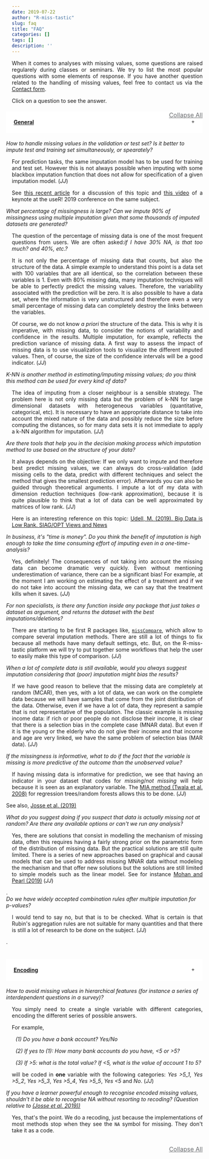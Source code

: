 ```yaml
---
date: 2019-07-22
author: "R-miss-tastic"
slug: faq
title: "FAQ"
categories: []
tags: []
description: ''
---
```



<p align="justify">When it comes to analyses with missing values, some questions are raised regularely during classes or seminars. We try to list the most popular questions with some elements of response. If you have another question related to the handling of missing values, feel free to contact us via the <a href="/contact/">Contact form</a>.</p>


<!--more-->

<p align="justify">Click on a question to see the answer.</p>


<div class="container">
  <div class="accordion-option">
    <a href="javascript:void(0)" class="toggle-accordion active" accordion-id="#accordion"></a>
  </div>
  <div class="clearfix"></div>
  <div id="accordion" class="panel-group" role="tablist" aria-multiselectable="true">
    <div class="panel panel-default">
      <div id="h_general_faq" class="panel-heading" role="tab">
        <h4 class="panel-title">
          <a role="button" data-toggle="collapse" data-parent="#accordion" href="#general_faq" aria-expanded="false" aria-controls="general_faq">General</a>
        </h4>
      </div>
      <div id="general_faq" class="panel-collapse collapse show" role="tabpanel" aria-labelledby="h_general_faq">
        <div class="panel-body">
          <div class="container">
            <div id="accordion_general_faq">
              <div class="card">
                <div class="card-header">
                  <a class="collapsed card-block clearfix" data-toggle="collapse" data-target="#prediction-imputation">
                    <div class="col-12"><i>How to handle missing values in the validation or test set? Is it better to impute test and training set simultaneously, or spearately?</i>
                    </div>
                  </a>
                </div>
                <div id="prediction-imputation" class="collapse" data-parent="#accordion_general_faq">  
                  <div class="card-body">
                    <p align="justify" style="margin-left:15px;">For prediction tasks, the same imputation model has to be used for training and test set. However this is not always possible when imputing with some blackbox imputation function that does not allow for specification of a given imputation model. (<i>JJ</i>)</p>
                    <p align="justify" style="margin-left:15px;">See <a href="https://arxiv.org/abs/1902.06931" target="_blank">this recent article</a> for a discussion of this topic and <a href="https://www.youtube.com/watch?v=z8IuuDe5oXs&t=19s" target="_blank">this video</a> of a keynote at the useR! 2019 conference on the same subject.
                    </p>
                  </div>
                </div>
              </div>
              <div class="card">
                <div class="card-header">
                  <a class="collapsed card-block clearfix" data-toggle="collapse" data-target="#percentage-missing">
                    <div class="col-12"><i>What percentage of missingness is large? Can we impute 90% of missingness using multiple imputation given that some thousands of imputed datasets are generated?</i>
                    </div>
                  </a>
                </div>
                <div id="percentage-missing" class="collapse" data-parent="#accordion_general_faq">  
                  <div class="card-body">
                    <p align="justify" style="margin-left:15px;">The question of the percentage of missing data is one of the most frequent questions from users. We are often asked:<i>if I have 30% NA, is that too much? and 40%, etc.?</i></p>
                    <p align="justify" style="margin-left:15px;">It is not only the percentage of missing data that counts, but also the structure of the data. A simple example to understand this point is a data set with 100 variables that are all identical, so the correlation between these variables is 1. Even with 80% missing data, many imputation techniques will be able to perfectly predict the missing values. Therefore, the variability associated with the prediction will be zero. It is also possible to have a data set, where the information is very unstructured and therefore even a very small percentage of missing data can completely destroy the links between the variables.</p>
                    <p align="justify" style="margin-left:15px;">Of course, we do not know <i>a priori</i> the structure of the data. This is why it is imperative, with missing data, to consider the notions of variability and confidence in the results. Multiple imputation, for example, reflects the prediction variance of missing data. A first way to assess the impact of missing data is to use visualization tools to visualize the different imputed values. Then, of course, the size of the confidence intervals will be a good indicator. (<i>JJ</i>)
                    </p>
                  </div>
                </div>
              </div>
              <div class="card">
                <div class="card-header">
                  <a class="collapsed card-block clearfix" data-toggle="collapse" data-target="#knn">
                    <div class="col-12"><i>K-NN is another method in estimating/imputing missing values; do you think this method can be used for every kind of data?</i>
                    </div>
                  </a>
                </div>
                <div id="knn" class="collapse" data-parent="#accordion_general_faq">  
                  <div class="card-body">
                    <p align="justify" style="margin-left:15px;">The idea of imputing from a closer neighbour is a sensible strategy. The problem here is not only missing data but the problem of k-NN for large dimensional datasets with heterogeneous variables (quantitative, categorical, etc). It is necessary to have an appropriate distance to take into account the mixed nature of the data and possibly reduce the size before computing the distances, so for many data sets it is not immediate to apply a k-NN algorithm for imputation. (<i>JJ</i>)
                    </p>
                  </div>
                </div>
              </div>
              <div class="card">
                <div class="card-header">
                  <a class="collapsed card-block clearfix" data-toggle="collapse" data-target="#method-choice">
                    <div class="col-12"><i>Are there tools that help you in the decision making process which imputation method to use based on the structure of your data?</i>
                    </div>
                  </a>
                </div>
                <div id="method-choice" class="collapse" data-parent="#accordion_general_faq">  
                  <div class="card-body">
                    <p align="justify" style="margin-left:15px;">It always depends on the objective: If we only want to impute and therefore best predict missing values, we can always do cross-validation (add missing cells to the data, predict with different techniques and select the method that gives the smallest prediction error). Afterwards you can also be guided through theoretical arguments. I impute a lot of my data with dimension reduction techniques (low-rank approximation), because it is quite plausible to think that a lot of data can be well approximated by matrices of low rank. (<i>JJ</i>)</p>
                    <p align="justify" style="margin-left:15px;">Here is an interesting reference on this topic: <a href="http://wiki.siam.org/siag-op/images/siag-op/b/bd/ViewsAndNews-27-1.pdf" target="_blank">Udell, M. (2019). Big Data is Low Rank. SIAG/OPT Views and News</a></p>
                  </div>
                </div>
              </div>
              <div class="card">
                <div class="card-header">
                  <a class="collapsed card-block clearfix" data-toggle="collapse" data-target="#imputation-time">
                    <div class="col-12"><i>In business, it's "time is money". Do you think the benefit of imputation is high enough to take the time consuming effort of imputing even in a one-time-analysis?</i>
                    </div>
                  </a>
                </div>
                <div id="method-choice" class="collapse" data-parent="#accordion_general_faq">  
                  <div class="card-body">
                    <p align="justify" style="margin-left:15px;">Yes, definitely! The consequences of not taking into account the missing data can become dramatic very quickly. Even without mentioning underestimation of variance, there can be a significant bias! For example, at the moment I am working on estimating the effect of a treatment and if we do not take into account the missing data, we can say that the treatment kills when it saves. (<i>JJ</i>)</p>
                  </div>
                </div>
              </div>
              <div class="card">
                <div class="card-header">
                  <a class="collapsed card-block clearfix" data-toggle="collapse" data-target="#automatic">
                    <div class="col-12"><i>For non specialists, is there any function inside any package that just takes a dataset as argument, and returns the dataset with the best imputations/deletions?</i>
                    </div>
                  </a>
                </div>
                <div id="automatic" class="collapse" data-parent="#accordion_general_faq">  
                  <div class="card-body">
                    <p align="justify" style="margin-left:15px;">There are starting to be first R packages like, <a href="https://cran.r-project.org/web/packages/missCompare/vignettes/misscompare.html" target="_blank"><code>missCompare</code></a>, which allow to compare several imputation methods. There are still a lot of things to fix because all methods have many default settings, etc. But, on the R-miss-tastic platform we will try to put together some workflows that help the user to easily make this type of comparison. (<i>JJ</i>)</p>
                  </div>
                </div>
              </div>
              <div class="card">
                <div class="card-header">
                  <a class="collapsed card-block clearfix" data-toggle="collapse" data-target="#imputation-bias">
                    <div class="col-12"><i>When a lot of complete data is still available, would you always suggest imputation considering that (poor) imputation might bias the results?</i>
                    </div>
                  </a>
                </div>
                <div id="imputation-bias" class="collapse" data-parent="#accordion_general_faq">  
                  <div class="card-body">
                    <p align="justify" style="margin-left:15px;">If we have good reason to believe that the missing data are completely at random (MCAR), then yes, with a lot of data, we can work on the complete data because we will have samples that come from the joint distribution of the data. Otherwise, even if we have a lot of data, they represent a sample that is not representative of the population. The classic example is missing income data: if rich or poor people do not disclose their income, it is clear that there is a selection bias in the complete case (MNAR data). But even if it is the young or the elderly who do not give their income and that income and age are very linked, we have the same problem of selection bias (MAR data). (<i>JJ</i>)</p>
                  </div>
                </div>
              </div>
              <div class="card">
                <div class="card-header">
                  <a class="collapsed card-block clearfix" data-toggle="collapse" data-target="#predictive-missing">
                    <div class="col-12"><i>If the missingness is informative, what to do if the fact that the variable is missing is more predictive of the outcome than the unobserved value?</i>
                    </div>
                  </a>
                </div>
                <div id="predictive-missing" class="collapse" data-parent="#accordion_general_faq">  
                  <div class="card-body">
                    <p align="justify" style="margin-left:15px;">If having missing data is informative for prediction, we see that having an indicator in your dataset that codes for <i>missing</i>/<i>not missing</i> will help because it is seen as an explanatory variable. The <a href="https://www.sciencedirect.com/science/article/abs/pii/S0167865508000305" target="_blank">MIA method (Twala et al. 2008)</a> for regression trees/random forests allows this to be done. (<i>JJ</i>)</p>
                    <p >See also, <a href="https://arxiv.org/pdf/1902.06931.pdf" target="_blank">Josse et al. (2019)</a></p>
                  </div>
                </div>
              </div>
              <div class="card">
                <div class="card-header">
                  <a class="collapsed card-block clearfix" data-toggle="collapse" data-target="#mnar-possibilities">
                    <div class="col-12"><i>What do you suggest doing if you suspect that data is actually missing not at random? Are there any available options or can't we run any analysis?</i>
                    </div>
                  </a>
                </div>
                <div id="mnar-possibilities" class="collapse" data-parent="#accordion_general_faq">  
                  <div class="card-body">
                    <p align="justify" style="margin-left:15px;">Yes, there are solutions that consist in modelling the mechanism of missing data, often this requires having a fairly strong prior on the parametric form of the distribution of missing data. But the practical solutions are still quite limited. There is a series of new approaches based on graphical and causal models that can be used to address missing MNAR data without modeling the mechanism and that offer new solutions but the solutions are still limited to simple models such as the linear model. See for instance <a href="https://ftp.cs.ucla.edu/pub/stat_ser/r473-L.pdf" target="_blank">Mohan and Pearl (2019)</a> (<i>JJ</i>)</p>.
                  </div>
                </div>
              </div>
              <div class="card">
                <div class="card-header">
                  <a class="collapsed card-block clearfix" data-toggle="collapse" data-target="#p-values">
                    <div class="col-12"><i>Do we have widely accepted combination rules after multiple imputation for p-values?</i>
                    </div>
                  </a>
                </div>
                <div id="p-values" class="collapse" data-parent="#accordion_general_faq">  
                  <div class="card-body">
                    <p align="justify" style="margin-left:15px;">I would tend to say no, but that is to be checked. What is certain is that Rubin's aggregation rules are not suitable for many quantities and that there is still a lot of research to be done on the subject. (<i>JJ</i>)</p>.
                  </div>
                </div>
              </div>
            </div>
            </br>
          </div>
        </div>
      </div>
    </div>
    <!-- --------------------------------------------------------------------------------------------------------------------------- -->
    <div class="panel panel-default">
      <div id="h_encoding_faq" class="panel-heading" role="tab">
        <h4 class="panel-title">
          <a class="collapsed" role="button" data-toggle="collapse" data-parent="#accordion" href="#encoding_faq" aria-expanded="false" aria-controls="encoding_faq">Encoding</a>
        </h4>
      </div>
      <div id="encoding_faq" class="panel-collapse collapse show" role="tabpanel" aria-labelledby="h_encoding_faq">
        <div class="panel-body">
          <div class="container">
            <div id="accordion_encoding_faq">
              <div class="card">
                <div class="card-header">
                  <a class="collapsed card-block clearfix" data-toggle="collapse" data-target="#not-really-missing">
                    <div class="col-12"><i>How to avoid missing values in hierarchical features (for instance a series of interdependent questions in a survey)?</i></div>
                  </a>
                </div>
                <div id="not-really-missing" class="collapse" data-parent="#accordion_encoding_faq">  
                  <div class="card-body">
                    <p align="justify" style="margin-left:15px;">You simply need to create a single variable with different categories, encoding the different series of possible answers.</p><p style="margin-left:15px;">For example, <br><p style="margin-left:25px;"><i>(1) Do you have a bank account? Yes/No</i></p><p style="margin-left:25px;"><i>(2) If yes to (1): How many bank accounts do you have, <5 or >5?</i></p><p style="margin-left:25px;"><i>(3) If >5: what is the total value? If <5, what is the value of account 1 to 5?</i></p><p align="justify" style="margin-left:15px;">will be coded in <b>one</b> variable with the following categories: <i>Yes >5_1</i>, <i>Yes >5_2</i>, <i>Yes >5_3</i>, <i>Yes >5_4</i>, <i>Yes >5_5</i>, <i>Yes <5</i> and <i>No</i>. (<i>JJ</i>)</p>
                  </div>
                </div>
              </div>
              <div class="card">
                <div class="card-header">
                  <a class="collapsed card-block clearfix" data-toggle="collapse" data-target="#learner-codes">
                    <div class="col-12"><i>If you have a learner powerful enough to recognise encoded missing values, shouldn't it be able to recognise NA without resorting to recoding? (Question relative to <a href="https://arxiv.org/pdf/1902.06931.pdf" target="_blank">(Josse et al. 2019))</a></i></div>
                  </a>
                </div>
                <div id="learner-codes" class="collapse" data-parent="#accordion_encoding_faq">  
                  <div class="card-body">
                    <p align="justify" style="margin-left:15px;">Yes, that's the point. We do a recoding, just because the implementations of most methods stop when they see the <code>NA</code> symbol for missing. They don't take it as a code.</p>
                  </div>
                </div>
              </div>
            </div>
            </br>
          </div>
        </div>
      </div>
    </div>
  <div class="accordion-option">
  <a href="javascript:void(0)" class="toggle-accordion active" accordion-id="#accordion"></a>
  </div>
</div>
</div>

<style>
.panel-group {
    padding: 0;
    margin-left: -15px;
}
.panel-default>.panel-heading {
  color: #333;
  background-color: #fff;
  border-color: #e4e5e7;
  padding: 0;
  -webkit-user-select: none;
  -moz-user-select: none;
  -ms-user-select: none;
  user-select: none;
}
.panel-default>.panel-heading a {
  display: block;
  padding: 20px 20px;
}
.panel-collapse>.panel-body {
  padding: 0px 0px;
  margin-left: 0px;
}
.panel-default>.panel-heading a:after {
  content: "";
  position: relative;
  top: 1px;
  display: inline-block;
  font-style: normal;
  font-weight: 400;
  line-height: 1;
  -webkit-font-smoothing: antialiased;
  -moz-osx-font-smoothing: grayscale;
  float: right;
  transition: transform .25s linear;
  -webkit-transition: -webkit-transform .25s linear;
}
.panel-default>.panel-heading a[aria-expanded="true"] {
  background-color: #eee;
}
.panel-default>.panel-heading a[aria-expanded="true"]:after {
  content: "\2212";
  -webkit-transform: rotate(180deg);
  transform: rotate(180deg);
}
.panel-default>.panel-heading a[aria-expanded="false"]:after {
  content: "\002b";
  -webkit-transform: rotate(90deg);
  transform: rotate(90deg);
}
.accordion-option {
  width: 100%;
  float: left;
  clear: both;
  margin: 0px 0;
}
.accordion-option .title {
  font-size: 20px;
  font-weight: bold;
  float: left;
  padding: 0;
  margin: 0;
}
.accordion-option .toggle-accordion {
  float: right;
  font-size: 16px;
  color: #6a6c6f;
}
.accordion-option .toggle-accordion:before {
  content: "Collapse All";
}
.accordion-option .toggle-accordion.active:before {
  content: "Collapse All";
}
</style>
<script>
$(document).ready(function() {
  $(".toggle-accordion").on("click", function() {
    var accordionId = $(this).attr("accordion-id"),
      numPanelOpen = $(accordionId + ' .collapse.in').length;
    $(this).toggleClass("active");
    if (numPanelOpen == 0) {
      openAllPanels(accordionId);
    } else {
      closeAllPanels(accordionId);
    }
  });
  openAllPanels = function(aId) {
    console.log("setAllPanelOpen");
    $(aId + ' .panel-collapse:not(".in")').collapse("show");
  };
  closeAllPanels = function(aId) {
    console.log("setAllPanelclose");
    $(aId + ' .panel-collapse.in').collapse("hide");
  };
});
</script>
